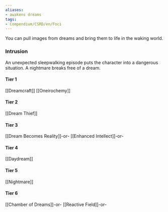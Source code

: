```yaml
---
aliases:
- awakens dreams
tags:
- Compendium/CSRD/en/Foci
---
```


You can pull images from dreams and bring them to life in the waking world.
 ### Intrusion
An unexpected sleepwalking episode puts the character into a dangerous situation. A nightmare breaks free of a dream.

#### Tier 1
[[Dreamcraft]]
[[Oneirochemy]]
#### Tier 2
[[Dream Thief]]
#### Tier 3
[[Dream Becomes Reality]]-or-
[[Enhanced Intellect]]-or-
#### Tier 4
[[Daydream]]
#### Tier 5
[[Nightmare]]
#### Tier 6
[[Chamber of Dreams]]-or-
[[Reactive Field]]-or-
